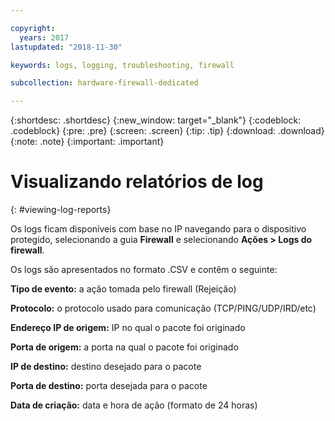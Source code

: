 ```yaml
---

copyright:
  years: 2017
lastupdated: "2018-11-30"

keywords: logs, logging, troubleshooting, firewall

subcollection: hardware-firewall-dedicated

---
```


{:shortdesc: .shortdesc}
{:new_window: target="_blank"}
{:codeblock: .codeblock}
{:pre: .pre}
{:screen: .screen}
{:tip: .tip}
{:download: .download}
{:note: .note}
{:important: .important}

# Visualizando relatórios de log
{: #viewing-log-reports}

Os logs ficam disponíveis com base no IP navegando para o dispositivo protegido, selecionando a guia **Firewall** e selecionando **Ações > Logs do firewall**.

Os logs são apresentados no formato .CSV e contêm o seguinte:

**Tipo de evento:** a ação tomada pelo firewall (Rejeição)

**Protocolo:** o protocolo usado para comunicação (TCP/PING/UDP/IRD/etc)

**Endereço IP de origem:** IP no qual o pacote foi originado

**Porta de origem:** a porta na qual o pacote foi originado

**IP de destino:** destino desejado para o pacote

**Porta de destino:** porta desejada para o pacote

**Data de criação:** data e hora de ação (formato de 24 horas)
